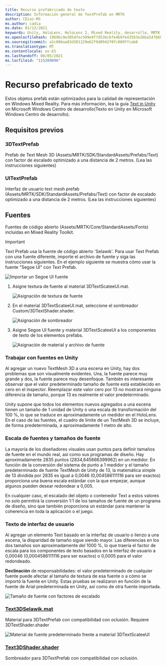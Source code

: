 ```yaml
---
title: Recurso prefabricado de texto
description: Información general de TextPrefab en MRTK
author: CDiaz-MS
ms.author: cadia
ms.date: 01/12/2021
keywords: Unity, HoloLens, HoloLens 2, Mixed Reality, desarrollo, MRTK, TMP,
ms.openlocfilehash: 1969bc9e3054fec509e9f7d536cbfe4b97e43563e26ba5476601e78e65ad24f9
ms.sourcegitcommit: a1c086aa83d381129e62f9d8942f0fc889ffcab0
ms.translationtype: MT
ms.contentlocale: es-ES
ms.lasthandoff: 08/05/2021
ms.locfileid: "115209096"
---
```

# <a name="text-prefab"></a>Recurso prefabricado de texto

Estos objetos prefab están optimizados para la calidad de representación en Windows Mixed Reality. Para más información, lea la guía [Text in Unity](/windows/mixed-reality/text-in-unity) on Microsoft Windows Centro de desarrollo(Texto en Unity en Microsoft Windows Centro de desarrollo).

## <a name="prefabs"></a>Requisitos previos

### <a name="3dtextprefab"></a>3DTextPrefab

Prefab de Text Mesh 3D (Assets/MRTK/SDK/StandardAssets/Prefabs/Text) con factor de escalado optimizado a una distancia de 2 metros. (Lea las instrucciones siguientes)

### <a name="uitextprefab"></a>UITextPrefab

Interfaz de usuario text mesh prefab (Assets/MRTK/SDK/StandardAssets/Prefabs/Text) con factor de escalado optimizado a una distancia de 2 metros. (Lea las instrucciones siguientes)

## <a name="fonts"></a>Fuentes

Fuentes de código abierto (Assets/MRTK/Core/StandardAssets/Fonts) incluidas en Mixed Reality Toolkit.

> [!IMPORTANT]
> Text Prefab usa la fuente de código abierto 'Selawik'. Para usar Text Prefab con una fuente diferente, importe el archivo de fuente y siga las instrucciones siguientes. En el ejemplo siguiente se muestra cómo usar la fuente "Segoe UI" con Text Prefab.

![Importar un Segoe UI fuente](../images/text-prefab/TextPrefabInstructions01.png)

1. Asigne textura de fuente al material 3DTextScateeUI.mat.

    ![Asignación de textura de fuente](../images/text-prefab/TextPrefabInstructions02.png)

1. En el material 3DTextScateeUI.mat, seleccione el sombreador Custom/3DTextShader.shader.

    ![Asignación de sombreador](../images/text-prefab/TextPrefabInstructions03.png)

1. Asigne Segoe UI fuente y material 3DTextScateeUI a los componentes de texto de los elementos prefabs.

    ![Asignación de material y archivo de fuente](../images/text-prefab/TextPrefabInstructions04.png)

### <a name="working-with-fonts-in-unity"></a>Trabajar con fuentes en Unity

Al agregar un nuevo TextMesh 3D a una escena en Unity, hay dos problemas que son visualmente evidentes. Una, la fuente parece muy grande y dos, la fuente parece muy desenfoque. También es interesante observar que el valor predeterminado tamaño de fuente está establecido en cero en el inspector. Reemplazar este valor cero por 13 no mostrará ninguna diferencia de tamaño, porque 13 es realmente el valor predeterminado.

Unity supone que todos los elementos nuevos agregados a una escena tienen un tamaño de 1 unidad de Unity o una escala de transformación del 100 %, lo que se traduce en aproximadamente un medidor en el HoloLens. En el caso de las fuentes, el cuadro de límite de un TextMesh 3D se incluye, de forma predeterminada, a aproximadamente 1 metro de alto.

### <a name="font-scale-and-font-sizes"></a>Escala de fuentes y tamaños de fuente

La mayoría de los diseñadores visuales usan puntos para definir tamaños de fuente en el mundo real, así como sus programas de diseño. Hay aproximadamente 2835 puntos (2834,645666399962) en un medidor. En función de la conversión del sistema de punto a 1 medidor y el tamaño predeterminado de fuente TextMesh de Unity de 13, la matemática simple de 13 dividida por 2835 es igual a 0,0046 (0,004586111116 para ser exactos) proporciona una buena escala estándar con la que empezar, aunque algunos pueden desear redondear a 0,005.

En cualquier caso, el escalado del objeto o contenedor Text a estos valores no solo permitirá la conversión 1:1 de los tamaños de fuente de un programa de diseño, sino que también proporciona un estándar para mantener la coherencia en toda la aplicación o el juego.

### <a name="ui-text"></a>Texto de interfaz de usuario

Al agregar un elemento Text basado en la interfaz de usuario o lienzo a una escena, la disparidad de tamaño sigue siendo mayor. Las diferencias en los dos tamaños son aproximadamente del 1000 %, lo que traería el factor de escala para los componentes de texto basados en la interfaz de usuario a 0,00046 (0,0004586111116 para ser exactos) o 0,0005 para el valor redondeado.

**Declinación** de responsabilidades: el valor predeterminado de cualquier fuente puede afectar al tamaño de textura de esa fuente o a cómo se importó la fuente en Unity. Estas pruebas se realizaron en función de la fuente de Arial predeterminada en Unity, así como de otra fuente importada.

![Tamaño de fuente con factores de escalado](../images/text-prefab/TextPrefabInstructions07.png)

### <a name="text3dselawikmat"></a>[Text3DSelawik.mat](https://github.com/microsoft/MixedRealityToolkit-Unity/blob/main/Assets/MRTK/StandardAssets/Materials/)

Material para 3DTextPrefab con compatibilidad con oclusión. Requiere 3DTextShader.shader

![Material de fuente predeterminado frente a material 3DTextScateeUI](../images/text-prefab/TextPrefabInstructions06.png)

### <a name="text3dshadershader"></a>[Text3DShader.shader](https://github.com/microsoft/MixedRealityToolkit-Unity/tree/main/Assets/MRTK/StandardAssets/Shaders)

Sombreador para 3DTextPrefab con compatibilidad con oclusión.
